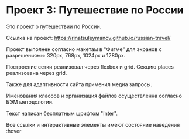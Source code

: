 # Проект 3: Путешествие по России

Это проект о путешествии по России.

Ссылка на проект: https://rinatsuleymanov.github.io/russian-travel/

Проект выполнен согласно макетам в "Фигме" для экранов с разрешениями: 320px, 768px, 1024px и 1280px.

Построение сетки реализовал через flexbox и grid. Секцию places реализована через grid.

Также для адаптивности сайта применил медиа запросы.

Именования классов и организация файлов осуществленна согласно БЭМ методологии.

Текст написан бесплатным шрифтом "Inter".

Все ссылки и интерактивные элементы имеют состояние наведения :hover